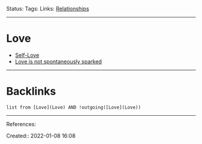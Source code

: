 Status: 
Tags: 
Links: [Relationships](Relationships)
___
# Love
- [Self-Love](Self-Love)
- [Love is not spontaneously sparked](Love%20is%20not%20spontaneously%20sparked)
___
# Backlinks
```dataview
list from [Love](Love) AND !outgoing([Love](Love))
```
___
References:

Created:: 2022-01-08 16:08
